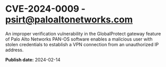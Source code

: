 # CVE-2024-0009 - psirt@paloaltonetworks.com

An improper verification vulnerability in the GlobalProtect gateway feature of Palo Alto Networks PAN-OS software enables a malicious user with stolen credentials to establish a VPN connection from an unauthorized IP address.

**Publish date:** 2024-02-14
